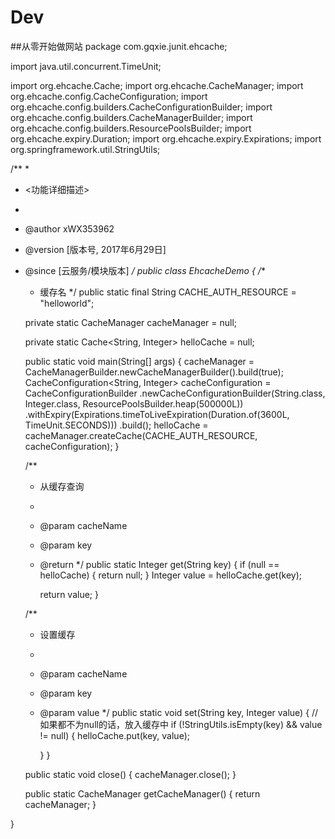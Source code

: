 # Dev
##从零开始做网站
package com.gqxie.junit.ehcache;

import java.util.concurrent.TimeUnit;

import org.ehcache.Cache;
import org.ehcache.CacheManager;
import org.ehcache.config.CacheConfiguration;
import org.ehcache.config.builders.CacheConfigurationBuilder;
import org.ehcache.config.builders.CacheManagerBuilder;
import org.ehcache.config.builders.ResourcePoolsBuilder;
import org.ehcache.expiry.Duration;
import org.ehcache.expiry.Expirations;
import org.springframework.util.StringUtils;

/**
 * 
 * <功能详细描述>
 * 
 * @author  xWX353962
 * @version  [版本号, 2017年6月29日]
 * @since  [云服务/模块版本]
 */
public class EhcacheDemo
{
    /**
     * 缓存名
     */
    public static final String CACHE_AUTH_RESOURCE = "helloworld";
    
    private static CacheManager cacheManager = null;
    
    private static Cache<String, Integer> helloCache = null;
    
    public static void main(String[] args)
    {
        cacheManager = CacheManagerBuilder.newCacheManagerBuilder().build(true);
        CacheConfiguration<String, Integer> cacheConfiguration = CacheConfigurationBuilder
            .newCacheConfigurationBuilder(String.class, Integer.class, ResourcePoolsBuilder.heap(500000L))
            .withExpiry(Expirations.timeToLiveExpiration(Duration.of(3600L, TimeUnit.SECONDS)))
            .build();
        helloCache = cacheManager.createCache(CACHE_AUTH_RESOURCE, cacheConfiguration);
    }
    
    /**
     * 从缓存查询
     * 
     * @param cacheName
     * @param key
     * @return
     */
    public static Integer get(String key)
    {
        if (null == helloCache)
        {
            return null;
        }
        Integer value = helloCache.get(key);
        
        return value;
    }
    
    /**
     * 设置缓存
     * 
     * @param cacheName
     * @param key
     * @param value
     */
    public static void set(String key, Integer value)
    {
        // 如果都不为null的话，放入缓存中
        if (!StringUtils.isEmpty(key) && value != null)
        {
            helloCache.put(key, value);
            
        }
    }
    
    public static void close()
    {
        cacheManager.close();
    }
    
    public static CacheManager getCacheManager()
    {
        return cacheManager;
    }
    
}
